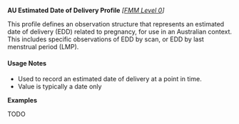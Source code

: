 **AU Estimated Date of Delivery Profile** *[[FMM Level 0](guidance.html)]*

This profile defines an observation structure that represents an estimated date of delivery (EDD) related to pregnancy, for use in an Australian context.
This includes specific observations of EDD by scan, or EDD by last menstrual period (LMP).

#### Usage Notes
* Used to record an estimated date of delivery at a point in time.
* Value is typically a date only

**Examples**

TODO
